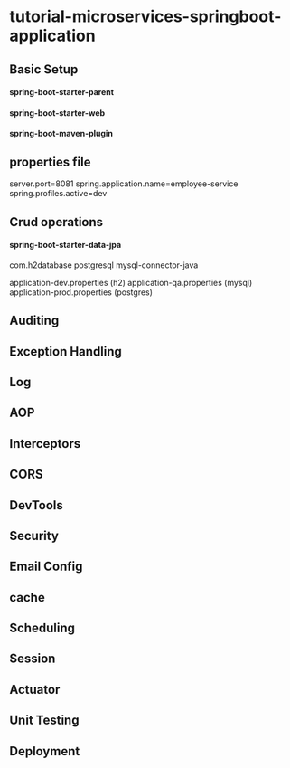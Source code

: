 # tutorial-microservices-springboot-application

## Basic Setup
#### spring-boot-starter-parent
#### spring-boot-starter-web
#### spring-boot-maven-plugin

## properties file
server.port=8081
spring.application.name=employee-service
spring.profiles.active=dev

## Crud operations
#### spring-boot-starter-data-jpa
com.h2database
postgresql
mysql-connector-java

application-dev.properties (h2)
application-qa.properties (mysql)
application-prod.properties (postgres)

## Auditing
## Exception Handling
## Log
## AOP
## Interceptors
## CORS
## DevTools
## Security
## Email Config
## cache
## Scheduling
## Session
## Actuator
## Unit Testing
## Deployment
